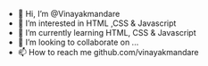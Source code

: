- 👋 Hi, I’m @Vinayakmandare
- 👀 I’m interested in HTML ,CSS & Javascript
- 🌱 I’m currently learning HTML, CSS & Javascript
- 💞️ I’m looking to collaborate on ...
- 📫 How to reach me github.com/vinayakmandare

<!---
Vinayakmandare/Vinayakmandare is a ✨ special ✨ repository because its `README.md` (this file) appears on your GitHub profile.
You can click the Preview link to take a look at your changes.
--->
